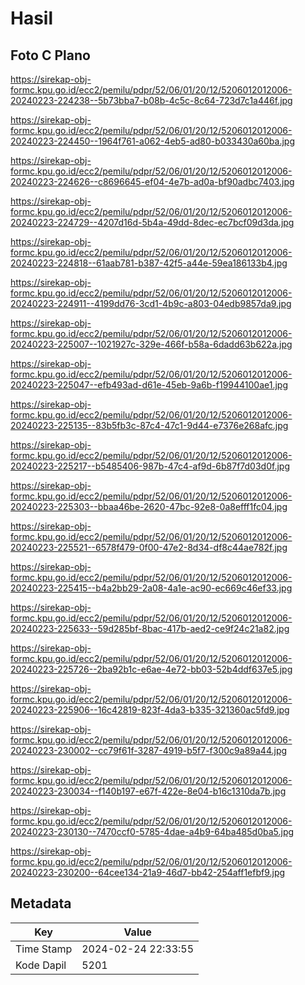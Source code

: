 # Hasil

## Foto C Plano

https://sirekap-obj-formc.kpu.go.id/ecc2/pemilu/pdpr/52/06/01/20/12/5206012012006-20240223-224238--5b73bba7-b08b-4c5c-8c64-723d7c1a446f.jpg

https://sirekap-obj-formc.kpu.go.id/ecc2/pemilu/pdpr/52/06/01/20/12/5206012012006-20240223-224450--1964f761-a062-4eb5-ad80-b033430a60ba.jpg

https://sirekap-obj-formc.kpu.go.id/ecc2/pemilu/pdpr/52/06/01/20/12/5206012012006-20240223-224626--c8696645-ef04-4e7b-ad0a-bf90adbc7403.jpg

https://sirekap-obj-formc.kpu.go.id/ecc2/pemilu/pdpr/52/06/01/20/12/5206012012006-20240223-224729--4207d16d-5b4a-49dd-8dec-ec7bcf09d3da.jpg

https://sirekap-obj-formc.kpu.go.id/ecc2/pemilu/pdpr/52/06/01/20/12/5206012012006-20240223-224818--61aab781-b387-42f5-a44e-59ea186133b4.jpg

https://sirekap-obj-formc.kpu.go.id/ecc2/pemilu/pdpr/52/06/01/20/12/5206012012006-20240223-224911--4199dd76-3cd1-4b9c-a803-04edb9857da9.jpg

https://sirekap-obj-formc.kpu.go.id/ecc2/pemilu/pdpr/52/06/01/20/12/5206012012006-20240223-225007--1021927c-329e-466f-b58a-6dadd63b622a.jpg

https://sirekap-obj-formc.kpu.go.id/ecc2/pemilu/pdpr/52/06/01/20/12/5206012012006-20240223-225047--efb493ad-d61e-45eb-9a6b-f19944100ae1.jpg

https://sirekap-obj-formc.kpu.go.id/ecc2/pemilu/pdpr/52/06/01/20/12/5206012012006-20240223-225135--83b5fb3c-87c4-47c1-9d44-e7376e268afc.jpg

https://sirekap-obj-formc.kpu.go.id/ecc2/pemilu/pdpr/52/06/01/20/12/5206012012006-20240223-225217--b5485406-987b-47c4-af9d-6b87f7d03d0f.jpg

https://sirekap-obj-formc.kpu.go.id/ecc2/pemilu/pdpr/52/06/01/20/12/5206012012006-20240223-225303--bbaa46be-2620-47bc-92e8-0a8efff1fc04.jpg

https://sirekap-obj-formc.kpu.go.id/ecc2/pemilu/pdpr/52/06/01/20/12/5206012012006-20240223-225521--6578f479-0f00-47e2-8d34-df8c44ae782f.jpg

https://sirekap-obj-formc.kpu.go.id/ecc2/pemilu/pdpr/52/06/01/20/12/5206012012006-20240223-225415--b4a2bb29-2a08-4a1e-ac90-ec669c46ef33.jpg

https://sirekap-obj-formc.kpu.go.id/ecc2/pemilu/pdpr/52/06/01/20/12/5206012012006-20240223-225633--59d285bf-8bac-417b-aed2-ce9f24c21a82.jpg

https://sirekap-obj-formc.kpu.go.id/ecc2/pemilu/pdpr/52/06/01/20/12/5206012012006-20240223-225726--2ba92b1c-e6ae-4e72-bb03-52b4ddf637e5.jpg

https://sirekap-obj-formc.kpu.go.id/ecc2/pemilu/pdpr/52/06/01/20/12/5206012012006-20240223-225906--16c42819-823f-4da3-b335-321360ac5fd9.jpg

https://sirekap-obj-formc.kpu.go.id/ecc2/pemilu/pdpr/52/06/01/20/12/5206012012006-20240223-230002--cc79f61f-3287-4919-b5f7-f300c9a89a44.jpg

https://sirekap-obj-formc.kpu.go.id/ecc2/pemilu/pdpr/52/06/01/20/12/5206012012006-20240223-230034--f140b197-e67f-422e-8e04-b16c1310da7b.jpg

https://sirekap-obj-formc.kpu.go.id/ecc2/pemilu/pdpr/52/06/01/20/12/5206012012006-20240223-230130--7470ccf0-5785-4dae-a4b9-64ba485d0ba5.jpg

https://sirekap-obj-formc.kpu.go.id/ecc2/pemilu/pdpr/52/06/01/20/12/5206012012006-20240223-230200--64cee134-21a9-46d7-bb42-254aff1efbf9.jpg


## Metadata

| Key        | Value               |
| ---------- | ------------------- |
| Time Stamp | 2024-02-24 22:33:55 |
| Kode Dapil | 5201                |



